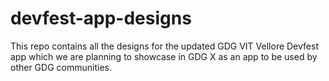 # devfest-app-designs
This repo contains all the designs for the updated GDG VIT Vellore Devfest app which we are planning to showcase in GDG X as an app to be used by other GDG communities.
